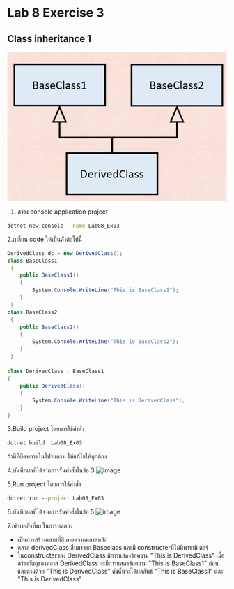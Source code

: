 # Lab 8 Exercise 3

## Class inheritance 1

![alt text](./Pictures/image01.png)

1. สร้าง console application project

```cmd
dotnet new console --name Lab08_Ex03
```

2.เปลี่ยน code ให้เป็นดังต่อไปนี้

```cs
DerivedClass dc = new DerivedClass();
class BaseClass1
 {
    public BaseClass1()
    {
        System.Console.WriteLine("This is BaseClass1");
    }
 }
class BaseClass2
 {
    public BaseClass2()
    {
        System.Console.WriteLine("This is BaseClass2");
    }
 }

class DerivedClass : BaseClass1
{
    public DerivedClass()
    {
        System.Console.WriteLine("This is DerivedClass");
    }
}
```

3.Build project โดยการใช้คำสั่ง

```cmd
dotnet build  Lab08_Ex03
```

ถ้ามีที่ผิดพลาดในโปรแกรม ให้แก้ไขให้ถูกต้อง

4.บันทึกผลที่ได้จากการรันคำสั่งในข้อ 3
![image](https://github.com/65030121natthamon/03376836-OOP-2566-Lab-08/assets/144195611/2ca0b1d0-fc50-4fdb-99d6-cc113c846b14)


5.Run project โดยการใช้คำสั่ง

```cmd
dotnet run --project Lab08_Ex03
```

6.บันทึกผลที่ได้จากการรันคำสั่งในข้อ 5
![image](https://github.com/65030121natthamon/03376836-OOP-2566-Lab-08/assets/144195611/e5322ef6-e8a3-4323-b53b-2cfb7b56d14f)

7.อธิบายสิ่งที่พบในการทดลอง
- เป็นการสร้างคลาสที่สืบทอดจากคลาสหลัก
- คลาส derivedClass สืบมาจาก Baseclass และมี constructerที่ไม่มีพารามิเตอร์
- ในconstructerของ DerivedClass มีการแสดงข้อความ "This is DerivedClass"
เมื่อสร้างวัตถุของคลาส DerivedClass จะมีการแสดงข้อความ "This is BaseClass1" ก่อนและตามด้วย "This is DerivedClass" ดังนั้นจะได้ผลลัพธ์ "This is BaseClass1" และ "This is DerivedClass"
